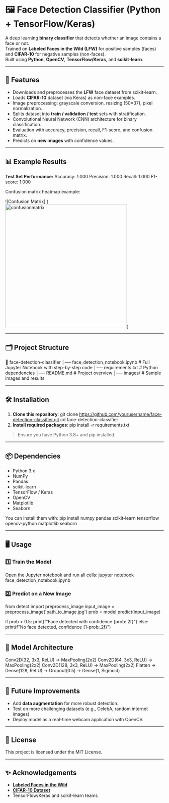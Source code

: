 # 🖼️ Face Detection Classifier (Python + TensorFlow/Keras)

A deep learning **binary classifier** that detects whether an image contains a face or not.  
Trained on **Labeled Faces in the Wild (LFW)** for positive samples (faces) and **CIFAR‑10** for negative samples (non-faces).  
Built using **Python**, **OpenCV**, **TensorFlow/Keras**, and **scikit-learn**.

---

## 🚀 Features
- Downloads and preprocesses the **LFW** face dataset from scikit-learn.
- Loads **CIFAR‑10** dataset (via Keras) as non-face examples.
- Image preprocessing: grayscale conversion, resizing (50×37), pixel normalization.
- Splits dataset into **train / validation / test** sets with stratification.
- Convolutional Neural Network (CNN) architecture for binary classification.
- Evaluation with accuracy, precision, recall, F1-score, and confusion matrix.
- Predicts on **new images** with confidence values.

---

## 📊 Example Results
**Test Set Performance:**
Accuracy: 1.000
Precision: 1.000
Recall: 1.000
F1-score: 1.000

Confusion matrix heatmap example:

![Confusion Matrix] (<img width="387" height="393" alt="confusionmatrix" src="https://github.com/user-attachments/assets/40a0798e-cbb9-4bb7-ac99-f84f71ed6dfb" />)

---

## 🗂️ Project Structure
📁 face-detection-classifier
│── face_detection_notebook.ipynb # Full Jupyter Notebook with step-by-step code
│── requirements.txt # Python dependencies
│── README.md # Project overview
│── images/ # Sample images and results


---

## 🛠️ Installation
1. **Clone this repository**:
git clone https://github.com/yourusername/face-detection-classifier.git
cd face-detection-classifier
2. **Install required packages**:
pip install -r requirements.txt
> Ensure you have Python 3.8+ and pip installed.

---

## 📦 Dependencies
- Python 3.x
- NumPy  
- Pandas  
- scikit-learn  
- TensorFlow / Keras  
- OpenCV  
- Matplotlib  
- Seaborn  

You can install them with:
pip install numpy pandas scikit-learn tensorflow opencv-python matplotlib seaborn

---

## 🖥️ Usage

### 1️⃣ Train the Model
Open the Jupyter notebook and run all cells:
jupyter notebook face_detection_notebook.ipynb

### 2️⃣ Predict on a New Image
from detect import preprocess_image
input_image = preprocess_image('path_to_image.jpg')
prob = model.predict(input_image)

if prob > 0.5:
print(f"Face detected with confidence {prob:.2f}")
else:
print(f"No face detected, confidence {1-prob:.2f}")

---

## 🧠 Model Architecture
Conv2D(32, 3x3, ReLU) → MaxPooling(2x2)
Conv2D(64, 3x3, ReLU) → MaxPooling(2x2)
Conv2D(128, 3x3, ReLU) → MaxPooling(2x2)
Flatten → Dense(128, ReLU) → Dropout(0.5) → Dense(1, Sigmoid)

---

## 📌 Future Improvements
- Add **data augmentation** for more robust detection.
- Test on more challenging datasets (e.g., CelebA, random internet images).
- Deploy model as a real-time webcam application with OpenCV.

---

## 📜 License
This project is licensed under the MIT License.

---

## ✨ Acknowledgements
- **[Labeled Faces in the Wild](http://vis-www.cs.umass.edu/lfw/)**
- **[CIFAR-10 Dataset](https://www.cs.toronto.edu/~kriz/cifar.html)**
- TensorFlow/Keras and scikit-learn teams
